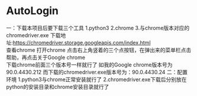 # AutoLogin

一：下载本项目后要下载三个工具
1.python3
2.chrome
3.与chrome版本对应的chromedriver.exe  下载地址:https://chromedriver.storage.googleapis.com/index.html  
    查看chrome  打开chrome 点击右上角竖着的三个点按钮，在弹出来的菜单栏点击帮助，再点击关于Google chrome  
    下载chrome前面三个版本号一样就行了  如我的Google chrome版本号为 90.0.4430.212  而下载的chromedriver.exe版本号为：90.0.4430.24
二：配置环境
1.python3与chrome正常安装就行了
2.chromedriver.exe下载后分别放在python的安装目录和chrome安装目录就行了
    
